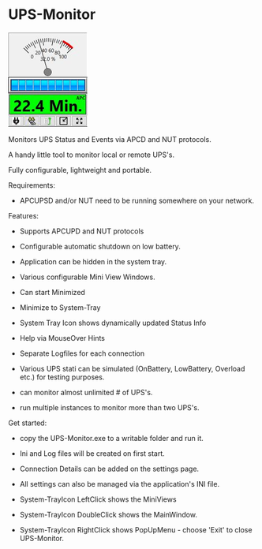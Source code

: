 # UPS-Monitor

![Image of MiniView](https://github.com/FrankBKK/UPS-Monitor/blob/main/Screenshoot-MiniView.jpg)

Monitors UPS Status and Events via APCD and NUT protocols. 

A handy little tool to monitor local or remote UPS's.

Fully configurable, lightweight and portable.


Requirements: 

- APCUPSD and/or NUT need to be running somewhere on your network.


Features:

- Supports APCUPD and NUT protocols

- Configurable automatic shutdown on low battery.

- Application can be hidden in the system tray.

- Various configurable Mini View Windows. 

- Can start Minimized

- Minimize to System-Tray

- System Tray Icon shows dynamically updated Status Info
 
- Help via MouseOver Hints 

- Separate Logfiles for each connection 

- Various UPS stati can be simulated (OnBattery, LowBattery, Overload etc.) for testing purposes.

- can monitor almost unlimited # of UPS's.

- run multiple instances to monitor more than two UPS's.


Get started: 

- copy the UPS-Monitor.exe to a writable folder and run it. 
 
- Ini and Log files will be created on first start. 

- Connection Details can be added on the settings page. 

- All settings can also be managed via the application's INI file. 

- System-TrayIcon LeftClick shows the MiniViews

- System-TrayIcon DoubleClick shows the MainWindow.

- System-TrayIcon RightClick shows PopUpMenu - choose 'Exit' to close UPS-Monitor.
